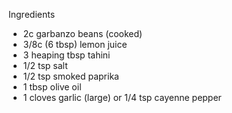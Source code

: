 
Ingredients

* 2c garbanzo beans (cooked)
* 3/8c (6 tbsp) lemon juice
* 3 heaping tbsp tahini
* 1/2 tsp salt
* 1/2 tsp smoked paprika
* 1 tbsp olive oil
* 1 cloves garlic (large) or 1/4 tsp cayenne pepper

